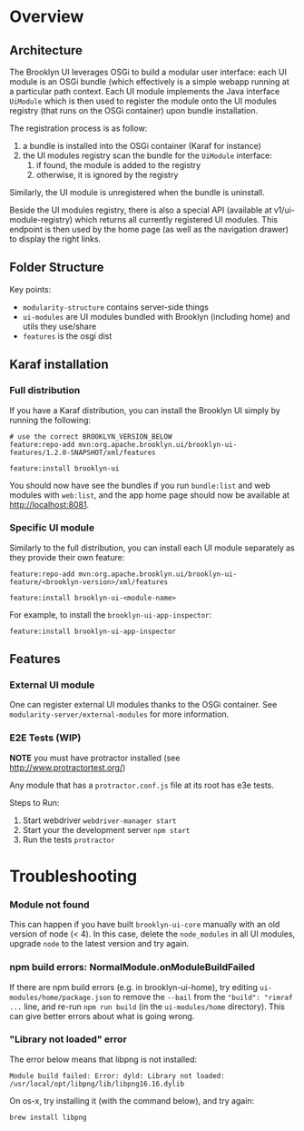 # Overview

## Architecture

The Brooklyn UI leverages OSGi to build a modular user interface: each UI module is an OSGi bundle (which effectively is a 
simple webapp running at a particular path context. Each UI module implements the Java interface `UiModule` which
is then used to register the module onto the UI modules registry (that runs on the OSGi container) upon bundle installation.

The registration process is as follow:
1. a bundle is installed into the OSGi container (Karaf for instance)
2. the UI modules registry scan the bundle for the `UiModule` interface:
   1. if found, the module is added to the registry
   2. otherwise, it is ignored by the registry

Similarly, the UI module is unregistered when the bundle is uninstall.

Beside the UI modules registry, there is also a special API (available at v1/ui-module-registry) which returns all
currently registered UI modules. This endpoint is then used by the home page (as well as the navigation drawer) to display
the right links.

## Folder Structure

Key points:
* `modularity-structure` contains server-side things
* `ui-modules` are UI modules bundled with Brooklyn (including home) and utils they use/share
* `features` is the osgi dist

## Karaf installation

### Full distribution

If you have a Karaf distribution, you can install the Brooklyn UI simply by running the following:

```
# use the correct BROOKLYN_VERSION_BELOW
feature:repo-add mvn:org.apache.brooklyn.ui/brooklyn-ui-features/1.2.0-SNAPSHOT/xml/features

feature:install brooklyn-ui
```

You should now have see the bundles if you run `bundle:list` and web modules with `web:list`,
and the app home page should now be available at [http://localhost:8081](http://localhost:8081).



### Specific UI module

Similarly to the full distribution, you can install each UI module separately as they provide their own feature:


```
feature:repo-add mvn:org.apache.brooklyn.ui/brooklyn-ui-feature/<brooklyn-version>/xml/features

feature:install brooklyn-ui-<module-name>
```

For example, to install the `brooklyn-ui-app-inspector`:

```
feature:install brooklyn-ui-app-inspector
```

## Features

### External UI module

One can register external UI modules thanks to the OSGi container. See `modularity-server/external-modules` for more information. 


### E2E Tests (WIP)

**NOTE** you must have protractor installed (see http://www.protractortest.org/)

Any module that has a `protractor.conf.js` file at its root has e3e tests.

Steps to Run:
1. Start webdriver `webdriver-manager start`
2. Start your the development server `npm start`
3. Run the tests `protractor`


# Troubleshooting

### Module not found

This can happen if you have built `brooklyn-ui-core` manually with an old version of node (< 4). In this case, delete the `node_modules` in all UI modules, upgrade `node` to the latest version and try again.

### npm build errors: NormalModule.onModuleBuildFailed

If there are npm build errors (e.g. in brooklyn-ui-home), try editing `ui-modules/home/package.json` to remove the `--bail` from the `"build": "rimraf ...` line, and re-run `npm run build` (in the `ui-modules/home` directory). This can give better errors about what is going wrong.

### "Library not loaded" error

The error below means that libpng is not installed:
```
Module build failed: Error: dyld: Library not loaded: /usr/local/opt/libpng/lib/libpng16.16.dylib
```

On os-x, try installing it (with the command below), and try again:
```
brew install libpng
```

<!--
  Licensed to the Apache Software Foundation (ASF) under one
  or more contributor license agreements.  See the NOTICE file
  distributed with this work for additional information
  regarding copyright ownership.  The ASF licenses this file
  to you under the Apache License, Version 2.0 (the
  "License"); you may not use this file except in compliance
  with the License.  You may obtain a copy of the License at

      http://www.apache.org/licenses/LICENSE-2.0

  Unless required by applicable law or agreed to in writing,
  software distributed under the License is distributed on an
  "AS IS" BASIS, WITHOUT WARRANTIES OR CONDITIONS OF ANY
  KIND, either express or implied.  See the License for the
  specific language governing permissions and limitations
  under the License.
-->
